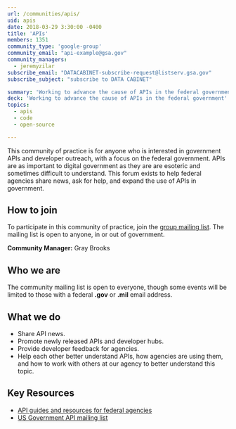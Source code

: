 ```yaml
---
url: /communities/apis/
uid: apis
date: 2018-03-29 3:30:00 -0400
title: 'APIs'
members: 1351
community_type: 'google-group'
community_email: "api-example@gsa.gov"
community_managers:
  - jeremyzilar
subscribe_email: "DATACABINET-subscribe-request@listserv.gsa.gov"
subscribe_subject: "subscribe to DATA CABINET"

summary: 'Working to advance the cause of APIs in the federal government'
deck: 'Working to advance the cause of APIs in the federal government'
topics:
  - apis
  - code
  - open-source

---
```


This community of practice is for anyone who is interested in government APIs and developer outreach, with a focus on the federal government. APIs are as important to digital government as they are are esoteric and sometimes difficult to understand. This forum exists to help federal agencies share news, ask for help, and expand the use of APIs in government.

## How to join

To participate in this community of practice, join the [group mailing list](https://groups.google.com/forum/?nomobile=true#!forum/us-government-apis). The mailing list is open to anyone, in or out of government.

**Community Manager:** Gray Brooks

## Who we are

The community mailing list is open to everyone, though some events will be limited to those with a federal **.gov** or **.mil** email address.

## What we do

* Share API news.
* Promote newly released APIs and developer hubs.
* Provide developer feedback for agencies.
* Help each other better understand APIs, how agencies are using them, and how to work with others at our agency to better understand this topic.

## Key Resources

 - [API guides and resources for federal agencies](https://api-all-the-x.18f.gov/)
 - [US Government API mailing list](https://groups.google.com/forum/?nomobile=true#!forum/us-government-apis)
